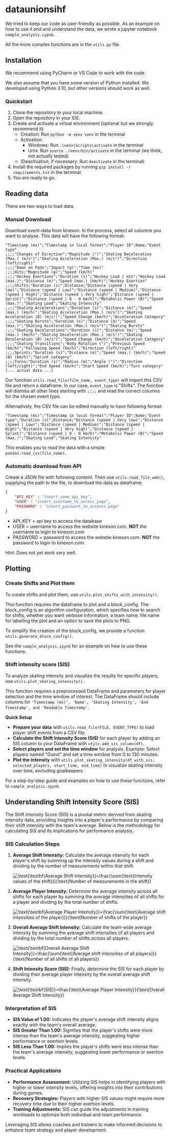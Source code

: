 # dataunionsihf

We tried to keep our code as user-friendly as possible. As an example on how to use it and and understand the data, we wrote a jupyter notebook `sample_analysis.iypnb`.

All the more complex functions are in the `utils.py` file.

## Installation

We recommend using PyCharm or VS Code to work with the code.

We also assume that you have some version of Python installed. We developed using Python 3.10, but other versions should work as well.

### Quickstart

1. Clone the repository to your local machine.
2. Open the repository in your IDE.
3. Create and activate a virtual environment (optional but we strongly recommend it)
    - Creation: Run `python -m venv venv` in the terminal
    - Activation: 
      - Windows: Run `.\venv\Scripts\activate` in the terminal
      - Unix: Run `source ./venv/bin/activate` in the terminal (we think, not actually tested)
    - (Deactivation, if necessary: Run `deactivate` in the terminal)
4. Install the required packages by running `pip install -r requirements.txt` in the terminal.
5. You are ready to go.

## Reading data

There are two ways to load data. 

### Manual Download

Download event-data from kinexon. In the process, select all columns you want to analyse. This data will have the following format:

```csv
"Timestamp (ms)";"Timestamp in local format";"Player ID";Name;"Event type"
;;;;"Changes of Direction";"Magnitude (°)";"Skating Deceleration (Max.) (m/s²)";"Skating Acceleration (Max.) (m/s²)";"Direction (left/right)"
;;;;"Down on Pads";"Impact (g)";"Time (ms)"
;;;;Hits;"Magnitude (g)";"Speed (km/h)"
;;;;"Hockey Exertions";"Duration (s)";"Hockey Load / min";"Hockey Load (max.)";"Distance (m)";"Speed (max.) (km/h)";"Hockey Exertion"
;;;;Shifts;"Duration (s)";Distance;"Distance (speed | Very low)";"Distance (speed | Low)";"Distance (speed | Medium)";"Distance (speed | High)";"Distance (speed | Very high)";"Distance (speed | Sprint)";"Distance (speed | 0 - 0 km/h)";"Metabolic Power (Ø)";"Speed (max.)";"Skating Load";"Skating Intensity"
;;;;"Skating Accelerations";"Duration (s)";"Distance (m)";"Speed (max.) (km/h)";"Skating Acceleration (Max.) (m/s²)";"Skating Acceleration (Ø) (m/s²)";"Speed Change (km/h)";"Acceleration Category"
;;;;"Skating Bursts";"Duration (s)";"Distance (m)";"Speed (max.)";"Skating Acceleration (Max.) (m/s²)";"Skating Bursts"
;;;;"Skating Decelerations";"Duration (s)";"Distance (m)";"Speed (max.) (km/h)";"Skating Deceleration (Max.) (m/s²)";"Skating Deceleration (Ø) (m/s²)";"Speed Change (km/h)";"Deceleration Category"
;;;;"Skating Transitions";"Body Rotation (°)";"Previous Speed (km/h)";"Following Speed (km/h)";"Direction (left/right)"
;;;;Sprints;"Duration (s)";"Distance (m)";"Speed (max.) (km/h)";"Speed (Ø) (km/h)";"Sprint category"
;;;;Turns;"Duration (s)";"Radius (m)";"Angle (°)";"Direction (left/right)";"End Speed (km/h)";"Start Speed (km/h)";"Turn category"
[... actual data ...]
```

Our function `utils.read_file(file_name, event_type)` will import this CSV file and return a dataframe.
In our case, `event_type` is "Shifts". The function will dismiss all other lines starting with `;;;;` and read the correct columns for the chosen event type.

Alternatively, the CSV file can be edited manually to have following format:

````csv
"Timestamp (ms)";"Timestamp in local format";"Player ID";Name;"Event type";"Duration (s)";Distance;"Distance (speed | Very low)";"Distance (speed | Low)";"Distance (speed | Medium)";"Distance (speed | High)";"Distance (speed | Very high)";"Distance (speed | Sprint)";"Distance (speed | 0 - 0 km/h)";"Metabolic Power (Ø)";"Speed (max.)";"Skating Load";"Skating Intensity"
````

This enables you to read the data with a simple `pandas.read_csv(file_name)`.

### Automatic download from API

Create a JSON file with following content. Then use `utils.read_file_web()`, supplying the path to the file, to download the data as dataframe.

````json
{
    "API_KEY" : "insert_some_api_key",
    "USER" : "insert_username_to_access_page",
    "PASSWORD" : "insert_passwort_to_accesss_page"
}
````
- API_KEY = api key to access the database
- USER = username to access the website kinexon.com. **NOT** the username to login to kinexon.com
- PASSWORD = password to access the webstie kinexon.com. **NOT** the password to login to kinexon.com.

*Hint:* Does not yet work very well.

## Plotting

### Create Shifts and Plot them

To create shifts and plot them, use `utils.plot_shifts_with_intensity()`.

This function requires the dataframe to plot and a block_config. The block_config is an algorithm configuration, which specifies how to search for shifts, whether you want verbose information, a team name, file name for labelling the plot and an option to save the plots to PNG. 

To simplify the creation of the block_config, we provide a function `utils.generate_block_config()`.

See the `sample_analysis.ipynb` for an example on how to use these functions.

### Shift intensity score (SIS)

To analyze skating intensity and visualize the results for specific players, use `utils.plot_skating_intensity()`.

This function requires a preprocessed DataFrame and parameters for player selection and the time window of interest. The DataFrame should include columns for `'Timestamp (ms)', 'Name', 'Skating Intensity', 'End Timestamp', and 'Readable Timestamp'`.

**Quick Setup**
- **Prepare your data** with `utils.read_file(FILE, EVENT_TYPE)` to load player shift events from a CSV file.
- **Calculate the Shift Intensity Score (SIS)** for each player by adding an SIS column to your DataFrame with `utils.add_sis_column(df)`.
- **Select players and set the time window** for analysis. Example: Select players named "Guest" and set a time window from 0 to 130 minutes.
- **Plot the intensity** with `utils.plot_skating_intensity(df_with_sis, selected_players, start_time, end_time)` to visualize skating intensity over time, excluding goalkeepers.

For a step-by-step guide and examples on how to use these functions, refer to `sample_analysis.ipynb`.

## Understanding Shift Intensity Score (SIS)

The Shift Intensity Score (SIS) is a pivotal metric derived from skating intensity data, providing insights into a player's performance by comparing their shift intensity with the team's average. Below is the methodology for calculating SIS and its implications for performance analysis.

### SIS Calculation Steps

1. **Average Shift Intensity:** Calculate the average intensity for each player's shift by summing up the intensity values during a shift and dividing by the number of measurements within that shift.

   <img src="https://latex.codecogs.com/svg.image?\inline&space;\text{\textbf{Average&space;Shift&space;Intensity}}=\frac{\sum(\text{Intensity&space;values&space;of&space;the&space;shift})}{\text{Number&space;of&space;measurements&space;in&space;the&space;shift}}" title="\text{\textbf{Average Shift Intensity}}=\frac{\sum(\text{Intensity values of the shift})}{\text{Number of measurements in the shift}}" />

2. **Average Player Intensity:** Determine the average intensity across all shifts for each player by summing the average intensities of all shifts for a player and dividing by the total number of shifts.

   <img src="https://latex.codecogs.com/svg.image?\inline&space;\text{\textbf{Average&space;Player&space;Intensity}}=\frac{\sum(\text{Average&space;shift&space;intensities&space;of&space;the&space;player})}{\text{Number&space;of&space;shifts&space;of&space;the&space;player}}" title="\text{\textbf{Average Player Intensity}}=\frac{\sum(\text{Average shift intensities of the player})}{\text{Number of shifts of the player}}" />

3. **Overall Average Shift Intensity:** Calculate the team-wide average intensity by summing the average shift intensities of all players and dividing by the total number of shifts across all players.

   <img src="https://latex.codecogs.com/svg.image?\inline&space;\text{\textbf{Overall&space;Average&space;Shift&space;Intensity}}=\frac{\sum(\text{Average&space;shift&space;intensities&space;of&space;all&space;players})}{\text{Number&space;of&space;all&space;shifts&space;of&space;all&space;players}}" title="\text{\textbf{Overall Average Shift Intensity}}=\frac{\sum(\text{Average shift intensities of all players})}{\text{Number of all shifts of all players}}" />

4. **Shift Intensity Score (SIS):** Finally, determine the SIS for each player by dividing their average player intensity by the overall average shift intensity.

   <img src="https://latex.codecogs.com/svg.image?\inline&space;\text{\textbf{SIS}}=\frac{\text{Average&space;Player&space;Intensity}}{\text{Overall&space;Average&space;Shift&space;Intensity}}" title="\text{\textbf{SIS}}=\frac{\text{Average Player Intensity}}{\text{Overall Average Shift Intensity}}" />

### Interpretation of SIS

- **SIS Value of 1.00:** Indicates the player's average shift intensity aligns exactly with the team's overall average.
- **SIS Greater Than 1.00:** Signifies that the player's shifts were more intense than the team's average intensity, suggesting higher performance or exertion levels.
- **SIS Less Than 1.00:** Implies the player's shifts were less intense than the team's average intensity, suggesting lower performance or exertion levels.

### Practical Applications

- **Performance Assessment:** Utilizing SIS helps in identifying players with higher or lower intensity levels, offering insights into their contributions during games.
- **Recovery Strategies:** Players with higher SIS values might require more recovery time due to their higher exertion levels.
- **Training Adjustments:** SIS can guide the adjustments in training workloads to optimize both individual and team performance.

Leveraging SIS allows coaches and trainers to make informed decisions to enhance team strategy and player development.
